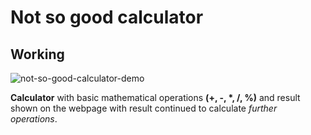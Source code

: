 # Not so good calculator

## Working
![not-so-good-calculator-demo](https://github.com/dipanshu-codes/not-so-good-calculator/assets/155516814/3d54fbc7-8d28-462e-9023-af9039b5ddc4)

**Calculator** with basic mathematical operations **(+, -, \*, /, %)** and result shown on the webpage with result continued to calculate *further operations*.
